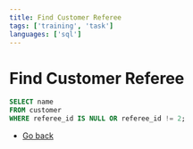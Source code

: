 ```yaml
---
title: Find Customer Referee
tags: ['training', 'task']
languages: ['sql']
---
```

# Find Customer Referee

```sql
SELECT name
FROM customer
WHERE referee_id IS NULL OR referee_id != 2;
```

* [Go back](../readme.md)
